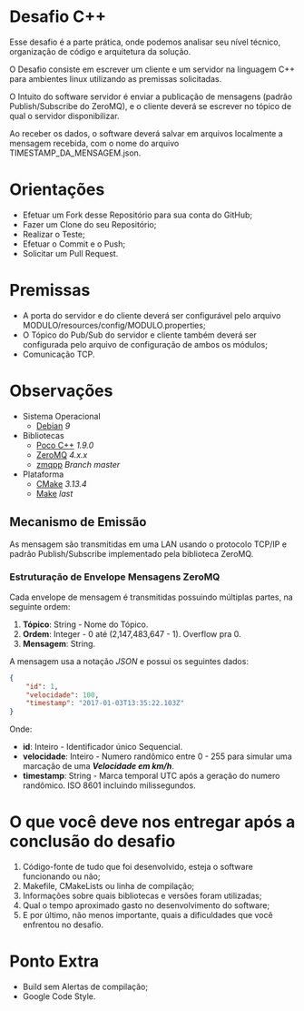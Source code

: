 # Desafio C++

Esse desafio é a parte prática, onde podemos analisar seu nível técnico, organização de código e arquitetura da solução.

O Desafio consiste em escrever um cliente e um servidor na linguagem C++ para ambientes linux utilizando as premissas solicitadas.

O Intuito do software servidor é enviar a publicação de mensagens (padrão Publish/Subscribe do ZeroMQ), e o cliente 
deverá se escrever no tópico de qual o servidor disponibilizar. 

Ao receber os dados, o software deverá salvar em arquivos localmente
a mensagem recebida, com o nome do arquivo TIMESTAMP_DA_MENSAGEM.json.

# Orientações

- Efetuar um Fork desse Repositório para sua conta do GitHub;
- Fazer um Clone do seu Repositório;
- Realizar o Teste;
- Efetuar o Commit e o Push;
- Solicitar um Pull Request.

# Premissas

 - A porta do servidor e do cliente deverá ser configurável pelo arquivo MODULO/resources/config/MODULO.properties;
 - O Tópico do Pub/Sub do servidor e cliente também deverá ser configurada pelo arquivo de configuração de ambos os módulos;
 - Comunicação TCP.

# Observações

- Sistema Operacional
    - [Debian](https://www.debian.org) _9_
- Bibliotecas
    - [Poco C++](https://pocoproject.org/) _1.9.0_
    - [ZeroMQ](http://zeromq.org/) _4.x.x_
    - [zmqpp](https://github.com/zeromq/zmqpp) _Branch master_
- Plataforma
    - [CMake](https://cmake.org/) _3.13.4_
    - [Make](https://www.gnu.org/software/make/) _last_
    
## Mecanismo de Emissão

As mensagem são transmitidas em uma LAN usando o protocolo TCP/IP e padrão Publish/Subscribe implementado pela biblioteca ZeroMQ.

### Estruturação de Envelope Mensagens ZeroMQ

Cada envelope de mensagem é transmitidas possuindo múltiplas partes, na seguinte ordem:

1. **Tópico**: String - Nome do Tópico.
2. **Ordem**: Integer - 0 até (2,147,483,647 - 1). Overflow pra 0.
3. **Mensagem**: String.

A mensagem usa a notação *JSON* e possui os seguintes dados:

```json
{
    "id": 1, 
    "velocidade": 100,
    "timestamp": "2017-01-03T13:35:22.103Z"
}
  ```
Onde:
* **id**: Inteiro - Identificador único Sequencial.
* **velocidade**: Inteiro - Numero randômico entre 0 - 255 para simular uma marcação de uma ***Velocidade em km/h***.
* **timestamp**: String  - Marca temporal UTC após a geração do numero randômico. ISO 8601 incluindo milissegundos.

# O que você deve nos entregar após a conclusão do desafio

1) Código-fonte de tudo que foi desenvolvido, esteja o software funcionando ou
não;
2) Makefile, CMakeLists ou linha de compilação;
3) Informações sobre quais bibliotecas e versões foram utilizadas;
4) Qual o tempo aproximado gasto no desenvolvimento do software;
5) E por último, não menos importante, quais a dificuldades que você enfrentou
no desafio.

# Ponto Extra

- Build sem Alertas de compilação;
- Google Code Style.